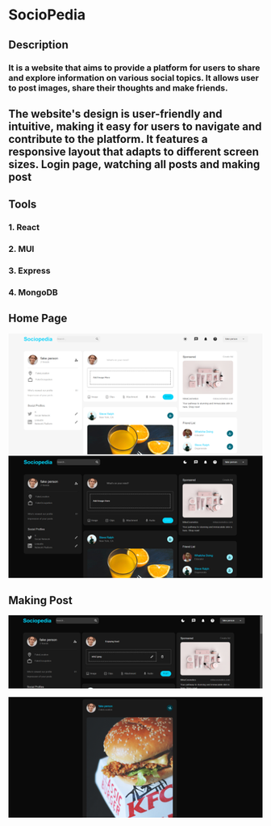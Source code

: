 # SocioPedia

## Description

### It is a website that aims to provide a platform for users to share and explore information on various social topics. It allows user to post images, share their thoughts and make friends.

## The website's design is user-friendly and intuitive, making it easy for users to navigate and contribute to the platform. It features a responsive layout that adapts to different screen sizes. Login page, watching all posts and making post



## Tools

### 1. React
### 2. MUI
### 3. Express
### 4. MongoDB<br>

## Home Page<br>
![Home Page Light](https://github.com/Alex-Spartan/SocioPedia/blob/main/server/public/assets/SocioPedia%20light.png)<br>
![Home Paget Dark](https://github.com/Alex-Spartan/SocioPedia/blob/main/server/public/assets/SocioPedia%20dark.png)<br>

## Making Post<br>

![Post](https://github.com/Alex-Spartan/SocioPedia/blob/main/server/public/assets/Making%20post.png)<br>


![Post](https://github.com/Alex-Spartan/SocioPedia/blob/main/server/public/assets/Post.png)</br>
